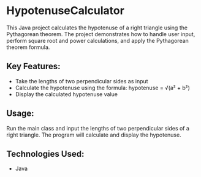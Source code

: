# HypotenuseCalculator

This Java project calculates the hypotenuse of a right triangle using the Pythagorean theorem. The project demonstrates how to handle user input, perform square root and power calculations, and apply the Pythagorean theorem formula.

## Key Features:
- Take the lengths of two perpendicular sides as input
- Calculate the hypotenuse using the formula: hypotenuse = √(a² + b²)
- Display the calculated hypotenuse value

## Usage:
Run the main class and input the lengths of two perpendicular sides of a right triangle. The program will calculate and display the hypotenuse.

## Technologies Used:
- Java

